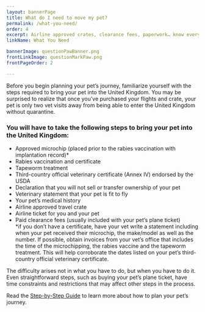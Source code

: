 ```yaml
---
layout: bannerPage
title: What do I need to move my pet?
permalink: /what-you-need/
order: 4
excerpt: Airline approved crates, clearance fees, paperwork… know everything you’ll need to move your pet overseas
linkName: What You Need

bannerImage: questionPawBanner.png
frontLinkImage: questionMarkPaw.png
frontPageOrder: 2

---
```


Before you begin planning your pet’s journey, familiarize yourself with the steps required to bring your pet into the United Kingdom.  You may be surprised to realize that once you’ve purchased your flights and crate, your pet is only two vet visits away from being able to enter the United Kingdom without quarantine.
<h3>You will have to take the following steps to bring your pet into the United Kingdom:</h3>
<ul class="bold-list">
	<li>Approved microchip (placed prior to the rabies vaccination with implantation record)*</li>
	<li>Rabies vaccination and certificate</li>
	<li>Tapeworm treatment</li>
	<li>Third-country official veterinary certificate (Annex IV) endorsed by the USDA</li>
	<li>Declaration that you will not sell or transfer ownership of your pet</li>
	<li>Veterinary statement that your pet is fit to fly</li>
	<li>Your pet’s medical history</li>
	<li>Airline approved travel crate</li>
	<li>Airline ticket for you and your pet</li>
	<li>Paid clearance fees (usually included with your pet’s plane ticket)</li>
	<div class="subscript">
		*if you don’t have a certificate, have your vet write a statement including when your pet received their microchip, the make/model as well as the number.  If possible, obtain invoices from your vet’s office that includes the time of the microchipping, the rabies vaccine and the tapeworm treatment.  This will help corroborate the dates listed on your pet’s third-country official veterinary certificate. 
	</div>
</ul>

The difficulty arises not in what you have to do, but when you have to do it.  Even straightforward steps, such as buying your pet’s plane ticket, have time constraints and restrictions that may affect other steps in the process.  

Read the <a href="/step-by-step-walkthrough">Step-by-Step Guide</a> to learn more about how to plan your pet’s journey.
